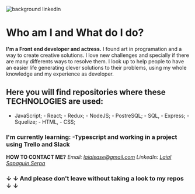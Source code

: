 ![background linkedin](https://user-images.githubusercontent.com/86334859/142274073-0617c405-3e25-401d-8ad8-ffb30739047b.png)

# Who am I and What do I do? #

  **I'm a Front end developer and actress.** I found art in programation and a way to create creative solutions. I love new challenges and specially if there are many differents ways to resolve them. I look up to help people to have an easier life generating clever solutions to their problems, using my whole knowledge and my experience as developer.
  
  
  
## Here you will find repositories where these **TECHNOLOGIES** are used:
- JavaScript; - React; - Redux; - NodeJS; - PostreSQL; - SQL, - Express; - Squelize; - HTML, - CSS; 
### I'm currently learning: -Typescript and working in a project using Trello and Slack

**HOW TO CONTACT ME?** 
*_Email:_* *laialsase@gmail.com*
*_LinkedIn:_* *[Laial Sapaguin Serpa](https://www.linkedin.com/in/laial-sapaguin-fullstack/)*

### ↓ ↓ And please don't leave without taking a look to my repos ↓ ↓ 
